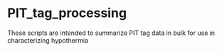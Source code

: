 # PIT_tag_processing
These scripts are intended to summarize PIT tag data in bulk for use in characterizing hypothermia
